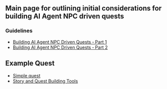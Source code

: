 ## Main page for outlining initial considerations for building AI Agent NPC driven quests

### Guidelines
- [Building AI Agent NPC Driven Quests ‐ Part 1](https://github.com/vinny-888/upstreet-map/wiki/Building-AI-Agent-NPC-Driven-Quests-%E2%80%90-Part-1)
- [Building AI Agent NPC Driven Quests ‐ Part 2](https://github.com/vinny-888/upstreet-map/wiki/Building-AI-Agent-NPC-Driven-Quests-%E2%80%90-Part-1)

## Example Quest
- [Simple quest](https://github.com/vinny-888/upstreet-map/wiki/Example-NPC-Flow)
- [Story and Quest Building Tools](https://github.com/vinny-888/upstreet-map/wiki/Story-and-Quest-Building-Tools)